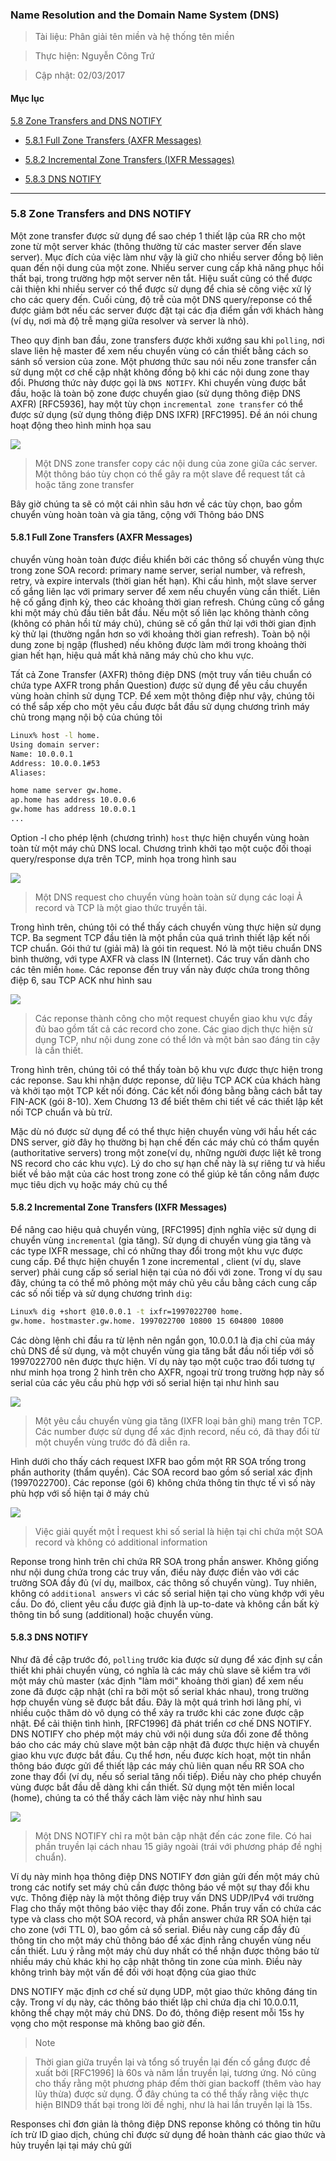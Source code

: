 ### Name Resolution and the Domain Name System (DNS)

> Tài liệu: Phân giải tên miền và hệ thống tên miền

> Thực hiện: Nguyễn Công Trứ

> Cập nhật: 02/03/2017

#### Mục lục

[5.8 Zone Transfers and DNS NOTIFY](#5.8)

- [5.8.1 Full Zone Transfers (AXFR Messages)](#5.8.1)

- [5.8.2 Incremental Zone Transfers (IXFR Messages)](#5.8.2)

- [5.8.3 DNS NOTIFY](#5.8.3)

***

<a name="5.8"></a>
### 5.8 Zone Transfers and DNS NOTIFY

Một zone transfer được sử dụng để sao chép 1 thiết lập của RR cho một zone từ một server khác (thông thường từ các master server đến slave server). Mục đích của việc làm như vậy là giữ cho nhiều server đồng bộ liên quan đến nội dung của một zone. Nhiều server cung cấp khả năng phục hồi thất bại, trong trường hợp một server nên tắt. Hiệu suất cũng có thể được cải thiện khi nhiều server có thể được sử dụng để chia sẻ công việc xử lý cho các query đến. Cuối cùng, độ trễ của một DNS query/reponse có thể được giảm bớt nếu các server được đặt tại các địa điểm gần với khách hàng (ví dụ, nơi mà độ trễ mạng giữa resolver và server là nhỏ).

Theo quy định ban đầu, zone transfers được khởi xướng sau khi `polling`, nơi slave liên hệ master để xem nếu chuyển vùng có cần thiết bằng cách so sánh số version của zone. Một phương thức sau nói nếu zone transfer cần sử dụng một cơ chế cập nhật không đồng bộ khi các nội dung zone thay đổi. Phương thức này được gọi là `DNS NOTIFY`. Khi chuyển vùng được bắt đầu, hoặc là toàn bộ zone được chuyển giao (sử dụng thông điệp DNS AXFR) [RFC5936], hay một tùy chọn `incremental zone transfer` có thể được sử dụng (sử dụng thông điệp DNS IXFR) [RFC1995]. Đề án nói chung hoạt động theo hình minh họa sau

![](https://github.com/hellsins/sysadmin_level1/blob/master/Task34_Translation_TCP-IP_Illustrated_Vol1_Page_558to565/Image/1.png)

> Một DNS zone transfer copy các nội dung của zone giữa các server. Một thông báo tùy chọn có thể gây ra một slave để request tất cả hoặc tăng zone transfer

Bây giờ chúng ta sẽ có một cái nhìn sâu hơn về các tùy chọn, bao gồm chuyển vùng hoàn toàn và gia tăng, cộng với Thông báo DNS

<a name="5.8.1"></a>
#### 5.8.1 Full Zone Transfers (AXFR Messages)

chuyển vùng hoàn toàn được điều khiển bởi các thông số chuyển vùng thực trong zone SOA record: primary name server, serial number, và refresh, retry, và  expire intervals (thời gian hết hạn). Khi cấu hình, một slave server cố gắng liên lạc với primary server để xem nếu chuyển vùng cần thiết. Liên hệ cố gắng định kỳ, theo các khoảng thời gian refresh. Chúng cũng cố gắng khi một máy chủ đầu tiên bắt đầu. Nếu một số liên lạc không thành công (không có phản hồi từ máy chủ), chúng sẽ cố gắn thử lại với thời gian định kỳ thử lại (thường ngắn hơn so với khoảng thời gian refresh). Toàn bộ nội dung zone bị ngập (flushed) nếu không được làm mới trong khoảng thời gian hết hạn, hiệu quả mất khả năng máy chủ cho khu vực.

Tất cả Zone Transfer (AXFR) thông điệp DNS (một truy vấn tiêu chuẩn có chứa type AXFR trong phần Question) được sử dụng để yêu cầu chuyển vùng hoàn chỉnh sử dụng TCP. Để xem một thông điệp như vậy, chúng tôi có thể sắp xếp cho một yêu cầu được bắt đầu sử dụng chương trình máy chủ trong mạng nội bộ của chúng tôi

```sh
Linux% host -l home.
Using domain server:
Name: 10.0.0.1
Address: 10.0.0.1#53
Aliases:

home name server gw.home.
ap.home has address 10.0.0.6
gw.home has address 10.0.0.1
...
```
Option -l cho phép lệnh (chương trình) `host` thực hiện chuyển vùng hoàn toàn từ một máy chủ DNS local. Chương trình khởi tạo một cuộc đối thoại query/response dựa trên TCP, minh họa trong hình sau

![](https://github.com/hellsins/sysadmin_level1/blob/master/Task34_Translation_TCP-IP_Illustrated_Vol1_Page_558to565/Image/2.png)

> Một DNS request cho chuyển vùng hoàn toàn sử dụng các loại  Ả record và TCP là một giao thức truyền tải.

Trong hình trên, chúng tôi có thể thấy cách chuyển vùng thực hiện sử dụng TCP. Ba segment TCP đầu tiên là một phần của quá trình thiết lập kết nối TCP chuẩn. Gói thứ tư (giải mã) là gói tin request. Nó là một tiêu chuẩn DNS bình thường, với type AXFR và class IN (Internet). Các truy vấn dành cho các tên miền `home`. Các reponse đến truy vấn này được chứa trong thông điệp 6, sau TCP ACK như hình sau

![](https://github.com/hellsins/sysadmin_level1/blob/master/Task34_Translation_TCP-IP_Illustrated_Vol1_Page_558to565/Image/3.png)

> Các reponse thành công cho một request chuyển giao khu vực đầy đủ bao gồm tất cả các record cho zone. Các giao dịch thực hiện sử dụng TCP, như nội dung zone có thể lớn và một bản sao đáng tin cậy là cần thiết.

Trong hình trên, chúng tôi có thể thấy toàn bộ khu vực được thực hiện trong các reponse. Sau khi nhận được reponse, dữ liệu TCP ACK của khách hàng và khởi tạo một TCP kết nối đóng. Các kết nối đóng bằng bằng cách bắt tay FIN-ACK (gói 8-10). Xem Chương 13 để biết thêm chi tiết về các thiết lập kết nối TCP chuẩn và bù trừ.

Mặc dù nó được sử dụng để có thể thực hiện chuyển vùng với hầu hết các DNS server, giờ đây họ thường bị hạn chế đến các máy chủ có thẩm quyền (authoritative servers) trong một zone(ví dụ, những người được liệt kê trong NS record cho các khu vực). Lý do cho sự hạn chế này là sự riêng tư và hiểu biết về bảo mật của các host trong zone có thể giúp kẻ tấn công nắm được mục tiêu dịch vụ hoặc máy chủ cụ thể

<a name="5.8.2"></a>
#### 5.8.2 Incremental Zone Transfers (IXFR Messages)

Để nâng cao hiệu quả chuyển vùng, [RFC1995] định nghĩa việc sử dụng di chuyển vùng `incremental` (gia tăng). Sử dụng di chuyển vùng gia tăng và các type IXFR message, chỉ có những thay đổi trong một khu vực được cung cấp. Để thực hiện chuyển 1 zone incremental , client (ví dụ, slave server) phải cung cấp số serial hiện tại của nó đối với zone. Trong ví dụ sau đây, chúng ta có thể mô phỏng một máy chủ yêu cầu bằng cách cung cấp các số nối tiếp và sử dụng chương trình `dig`:

```sh
Linux% dig +short @10.0.0.1 -t ixfr=1997022700 home.
gw.home. hostmaster.gw.home. 1997022700 10800 15 604800 10800
```
Các dòng lệnh chỉ đầu ra từ lệnh nên ngắn gọn, 10.0.0.1 là địa chỉ của máy chủ DNS để sử dụng, và một chuyển vùng gia tăng bắt đầu nối tiếp với số 1997022700 nên được thực hiện. Ví dụ này tạo một cuộc trao đổi tương tự như minh họa trong 2 hình trên cho AXFR, ngoại trừ trong trường hợp này số serial của các yêu cầu phù hợp với số serial hiện tại như hình sau

![](https://github.com/hellsins/sysadmin_level1/blob/master/Task34_Translation_TCP-IP_Illustrated_Vol1_Page_558to565/Image/4.png)

> Một yêu cầu chuyển vùng gia tăng (IXFR loại bản ghi) mang trên TCP. Các number được sử dụng để xác định record, nếu có, đã thay đổi từ một chuyển vùng trước đó đã diễn ra.

Hình dưới cho thấy cách request IXFR bao gồm một RR SOA trống trong phần authority (thẩm quyền). Các SOA record bao gồm số serial xác định (1997022700). Các reponse (gói 6) không chứa thông tin thực tế vì số này phù hợp với số hiện tại ở máy chủ

![](https://github.com/hellsins/sysadmin_level1/blob/master/Task34_Translation_TCP-IP_Illustrated_Vol1_Page_558to565/Image/5.png)

> Việc giải quyết một Ỉ request khi số serial là hiện tại chỉ chứa một SOA record và không có additional information

Reponse trong hình trên chỉ chứa RR SOA trong phần answer. Không giống như nội dung chứa trong các truy vấn, điều này được điền vào với các trường SOA đầy đủ (ví dụ, mailbox, các thông số chuyển vùng). Tuy nhiên, không có `additional answers` vì các số serial hiện tại cho vùng khớp với yêu cầu. Do đó, client yêu cầu được giả định là up-to-date và không cần bất kỳ thông tin bổ sung (additional) hoặc chuyển vùng.

<a name="5.8.3"></a>
#### 5.8.3 DNS NOTIFY

Như đã đề cập trước đó, `polling` trước kia được sử dụng để xác định sự cần thiết khi phải chuyển vùng, có nghĩa là các máy chủ slave sẽ kiểm tra với một máy chủ master (xác định "làm mới" khoảng thời gian) để xem nếu zone đã được cập nhật (chỉ ra bởi một số serial khác nhau), trong trường hợp chuyển vùng sẽ được bắt đầu. Đây là một quá trình hơi lãng phí, vì nhiều cuộc thăm dò vô dụng có thể xảy ra trước khi các zone được cập nhật. Để cải thiện tình hình, [RFC1996] đã phát triển cơ chế DNS NOTIFY. DNS NOTIFY cho phép một máy chủ với nội dung sửa đổi zone để thông báo cho các máy chủ slave một bản cập nhật đã được thực hiện và chuyển giao khu vực được bắt đầu. Cụ thể hơn, nếu được kích hoạt, một tin nhắn thông báo được gửi để thiết lập các máy chủ liên quan nếu RR SOA cho zone thay đổi (ví dụ, nếu số serial  tăng nối tiếp). Điều này cho phép chuyển vùng được bắt đầu dễ dàng khi cần thiết. Sử dụng một tên miền local (home), chúng ta có thể thấy cách làm việc này như hình sau

![](https://github.com/hellsins/sysadmin_level1/blob/master/Task34_Translation_TCP-IP_Illustrated_Vol1_Page_558to565/Image/6.png)

> Một DNS NOTIFY chỉ ra một bản cập nhật đến các zone file. Có hai phần truyền lại cách nhau 15 giây ngoài (trái với phương pháp đề nghị chuẩn).

Ví dụ này minh họa thông điệp DNS NOTIFY đơn giản gửi đến một máy chủ trong các notify set máy chủ cần được thông báo về một sự thay đổi khu vực. Thông điệp này là một thông điệp truy vấn DNS UDP/IPv4 với trường Flag cho thấy một thông báo việc thay đổi zone. Phần truy vấn có chứa các type và class cho một SOA record, và phần answer chứa RR SOA hiện tại cho zone (với TTL 0), bao gồm cả số serial. Điều này cung cấp đầy đủ thông tin cho một máy chủ thông báo để xác định rằng chuyển vùng nếu cần thiết. Lưu ý rằng một máy chủ duy nhất có thể nhận được thông báo từ nhiều máy chủ khác khi họ cập nhật thông tin zone của mình. Điều này không trình bày một vấn đề đối với hoạt động của giao thức

DNS NOTIFY mặc định cơ chế sử dụng UDP, một giao thức không đáng tin cậy. Trong ví dụ này, các thông báo thiết lập chỉ chứa địa chỉ 10.0.0.11, không thể chạy một máy chủ DNS. Do đó, thông điệp resent mỗi 15s hy vọng cho một response mà không bao giờ đến.

> Note 

> Thời gian giữa truyền lại và tổng số truyền lại đến cố gắng được đề xuất bởi [RFC1996] là 60s và năm lần truyền lại, tương ứng. Nó cũng cho thấy rằng một phương pháp đếm thời gian backoff (thêm vào hay lũy thừa) được sử dụng. Ở đây chúng ta có thể thấy rằng việc thực hiện BIND9 thất bại trong lời đề nghị, như là hai lần truyền lại là 15s.

Responses chỉ đơn giản là thông điệp DNS reponse không có thông tin hữu ích trừ ID giao dịch, chúng chỉ được sử dụng để hoàn thành các giao thức và hủy truyền lại tại máy chủ gửi